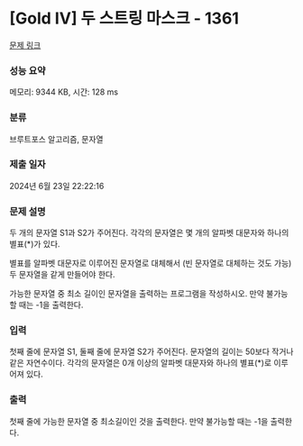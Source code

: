 # [Gold IV] 두 스트링 마스크 - 1361 

[문제 링크](https://www.acmicpc.net/problem/1361) 

### 성능 요약

메모리: 9344 KB, 시간: 128 ms

### 분류

브루트포스 알고리즘, 문자열

### 제출 일자

2024년 6월 23일 22:22:16

### 문제 설명

<p>두 개의 문자열 S1과 S2가 주어진다. 각각의 문자열은 몇 개의 알파벳 대문자와 하나의 별표(*)가 있다.</p>

<p>별표를 알파벳 대문자로 이루어진 문자열로 대체해서 (빈 문자열로 대체하는 것도 가능) 두 문자열을 같게 만들어야 한다.</p>

<p>가능한 문자열 중 최소 길이인 문자열을 출력하는 프로그램을 작성하시오. 만약 불가능할 때는 -1을 출력한다.</p>

### 입력 

 <p>첫째 줄에 문자열 S1, 둘째 줄에 문자열 S2가 주어진다. 문자열의 길이는 50보다 작거나 같은 자연수이다. 각각의 문자열은 0개 이상의 알파벳 대문자와 하나의 별표(*)로 이루어져 있다.</p>

### 출력 

 <p>첫째 줄에 가능한 문자열 중 최소길이인 것을 출력한다. 만약 불가능할 때는 -1을 출력한다.</p>


